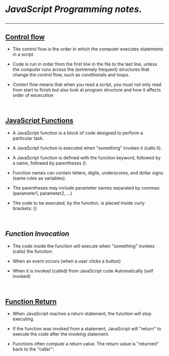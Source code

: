 # ***JavaScript Programming notes.*** <hr>

## <ins>Control flow</ins>

- The control flow is the order in which the computer executes statements in a script.

- Code is run in order from the first line in the file to the last line, unless the computer runs across the (extremely frequent) structures that change the control flow, such as conditionals and loops.

- Contorl flow means that when you read a script, you must not only read from start to finish but also look at program structure and how it affects order of excecution

&nbsp; 


## <ins>JavaScript Functions</ins>

- A JavaScript function is a block of code designed to perform a particular task.

- A JavaScript function is executed when "something" invokes it (calls it).

- A JavaScript function is defined with the function keyword, followed by a name, followed by parentheses ().

- Function names can contain letters, digits, underscores, and dollar signs (same rules as variables).

- The parentheses may include parameter names separated by commas:
(parameter1, parameter2, ...)

- The code to be executed, by the function, is placed inside curly brackets: {}

&nbsp;

## ***Function Invocation***

- The code inside the function will execute when "something" invokes (calls) the function:

- When an event occurs (when a user clicks a button)

- When it is invoked (called) from JavaScript code
Automatically (self invoked)

&nbsp;

## <ins>**Function Return**</ins>

- When JavaScript reaches a return statement, the function will stop executing.

- If the function was invoked from a statement, JavaScript will "return" to execute the code after the invoking statement.

- Functions often compute a return value. The return value is "returned" back to the "caller":


